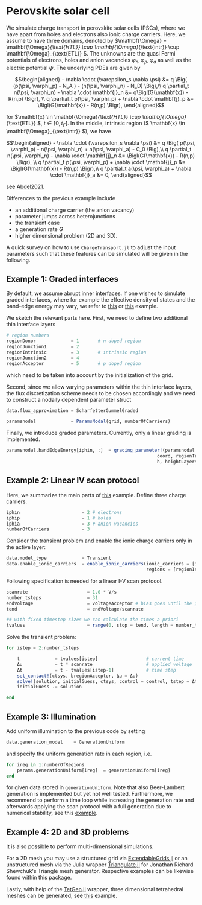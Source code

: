 Perovskite solar cell
================================
We simulate charge transport in perovskite solar cells (PSCs), where we have apart from holes and electrons also ionic charge carriers. Here, we assume to have three domains, denoted by
$\mathbf{\Omega} = \mathbf{\Omega}_{\text{HTL}} \cup \mathbf{\Omega}_{\text{intr}} \cup \mathbf{\Omega}_{\text{ETL}}  $.
The unknowns are the quasi Fermi potentials of electrons, holes and anion vacancies
$\varphi_n, \varphi_p, \varphi_a$
as well as the electric potential
$\psi$.
The underlying PDEs are given by
```math
\begin{aligned}
	- \nabla \cdot (\varepsilon_s \nabla \psi) &= q \Big( (p(\psi, \varphi_p) - N_A ) - (n(\psi, \varphi_n) - N_D) \Big),\\
	q \partial_t n(\psi, \varphi_n) - \nabla \cdot \mathbf{j}_n &= q\Bigl(G(\mathbf{x}) - R(n,p) \Bigr), \\
	q \partial_t p(\psi, \varphi_p) + \nabla \cdot \mathbf{j}_p &= \Bigl(G(\mathbf{x}) - R(n,p) \Bigr),
\end{aligned}
```
for
$\mathbf{x} \in \mathbf{\Omega}_{\text{HTL}} \cup  \mathbf{\Omega}_{\text{ETL}} $, $t \in [0, t_F]$. In the middle, intrinsic region ($ \mathbf{x} \in \mathbf{\Omega}_{\text{intr}} $), we have
```math
\begin{aligned}
	- \nabla \cdot (\varepsilon_s \nabla \psi) &= q \Big( p(\psi, \varphi_p)  - n(\psi, \varphi_n) + a(\psi, \varphi_a) - C_0 \Big),\\
q \partial_t n(\psi, \varphi_n)	- \nabla \cdot \mathbf{j}_n &= \Bigl(G(\mathbf{x}) - R(n,p) \Bigr), \\
	q \partial_t p(\psi, \varphi_p) + \nabla \cdot \mathbf{j}_p &= \Bigl(G(\mathbf{x}) - R(n,p) \Bigr),\\
	q \partial_t a(\psi, \varphi_a) + \nabla \cdot \mathbf{j}_a &= 0,
\end{aligned}
```
see [Abdel2021](https://www.sciencedirect.com/science/article/abs/pii/S0013468621009865).

Differences to the previous example include
- an additional charge carrier (the anion vacancy)
- parameter jumps across heterojunctions
- the transient case
- a generation rate $G$
- higher dimensional problem (2D and 3D).

A quick survey on how to use `ChargeTransport.jl` to adjust the input parameters such that these features can be simulated will be given in the following.

## Example 1: Graded interfaces
By default, we assume abrupt inner interfaces. If one wishes to simulate graded interfaces, where for example the effective density of states and the band-edge energy may vary, we refer to [this](https://github.com/PatricioFarrell/ChargeTransport.jl/blob/master/examples/Ex104_PSC_gradedFlux_Schottky_contacts.jl) or [this](https://github.com/PatricioFarrell/ChargeTransport.jl/blob/master/examples/Ex105_PSC_gradedFlux.jl) example.

We sketch the relevant parts here. First, we need to define two additional thin interface layers

```julia
# region numbers
regionDonor             = 1       # n doped region
regionJunction1         = 2
regionIntrinsic         = 3       # intrinsic region
regionJunction2         = 4
regionAcceptor          = 5       # p doped region
```
which need to be taken into account by the initialization of the grid.

Second, since we allow varying parameters within the thin interface layers, the flux discretization scheme needs to be chosen accordingly and we need to construct a nodally dependent parameter struct

```julia
data.flux_approximation = ScharfetterGummelGraded

paramsnodal             = ParamsNodal(grid, numberOfCarriers)
```

Finally, we introduce graded parameters. Currently, only a linear grading is implemented.

```julia
paramsnodal.bandEdgeEnergy[iphin, :]  = grading_parameter!(paramsnodal.bandEdgeEnergy[iphin, :],
                                                        coord, regionTransportLayers, regionJunctions,
                                                        h, heightLayers, lengthLayers, EC)
```

## Example 2: Linear IV scan protocol
Here, we summarize the main parts of [this](https://github.com/PatricioFarrell/ChargeTransport.jl/blob/master/examples/Ex106_PSC_withIons_IVMeasurement.jl) example.
Define three charge carriers.
```julia
iphin                       = 2 # electrons
iphip                       = 1 # holes
iphia                       = 3 # anion vacancies
numberOfCarriers            = 3
```
Consider the transient problem and enable the ionic charge carriers only in the active layer:
```julia
data.model_type             = Transient
data.enable_ionic_carriers  = enable_ionic_carriers(ionic_carriers = [iphia],
                                                    regions = [regionIntrinsic])
```

Following specification is needed for a linear I-V scan protocol.

```julia
scanrate                      = 1.0 * V/s
number_tsteps                 = 31
endVoltage                    = voltageAcceptor # bias goes until the given voltage at acceptor boundary
tend                          = endVoltage/scanrate

## with fixed timestep sizes we can calculate the times a priori
tvalues                       = range(0, stop = tend, length = number_tsteps)
```
Solve the transient problem:
```julia
for istep = 2:number_tsteps

    t             = tvalues[istep]                  # current time
    Δu            = t * scanrate                    # applied voltage
    Δt            = t - tvalues[istep-1]            # time step
    set_contact!(ctsys, bregionAcceptor, Δu = Δu)
    solve!(solution, initialGuess, ctsys, control = control, tstep = Δt) # provide time step
    initialGuess .= solution

end
```
## Example 3: Illumination
Add uniform illumination to the previous code by setting

```julia
data.generation_model    = GenerationUniform
```
and specify the uniform generation rate in each region, i.e.

```julia
for ireg in 1:numberOfRegions
    params.generationUniform[ireg]  = generationUniform[ireg]
end
```
for given data stored in `generationUniform`. Note that also Beer-Lambert generation is implemented but yet not well tested.
Furthermore, we recommend to perform a time loop while increasing the generation rate and afterwards applying the scan protocol with a full generation due to numerical stability, see this [example](https://github.com/PatricioFarrell/ChargeTransport.jl/blob/master/examples/Ex108_PSC_uniform_Generation.jl).

## Example 4: 2D and 3D problems
It is also possible to perform multi-dimensional simulations.

For a 2D mesh you may use a structured grid via [ExtendableGrids.jl](https://github.com/j-fu/ExtendableGrids.jl) or an unstructured mesh via the Julia wrapper [Triangulate.jl](https://github.com/JuliaGeometry/Triangulate.jl) for Jonathan Richard Shewchuk's Triangle mesh generator.
Respective examples can be likewise found within this package.

Lastly, with help of the [TetGen.jl](https://github.com/JuliaGeometry/TetGen.jl) wrapper, three dimensional tetrahedral meshes can be generated, see [this](https://github.com/PatricioFarrell/ChargeTransport.jl/blob/master/examples/Grid_3D.jl) example.